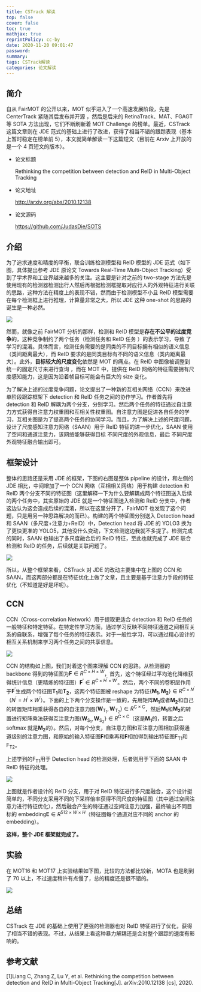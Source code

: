 ```yaml
---
title: CSTrack 解读
top: false
cover: false
toc: true
mathjax: true
reprintPolicy: cc-by
date: 2020-11-20 09:01:47
password:
summary:
tags: CSTrack解读
categories: 论文解读
---
```



## 简介

自从 FairMOT 的公开以来，MOT 似乎进入了一个高速发展阶段，先是 CenterTrack 紧随其后发布并开源 ，然后是后来的 RetinaTrack、MAT、FGAGT 等 SOTA 方法出现，它们不断刷新着 MOT Challenge 的榜单。最近，CSTrack 这篇文章则在 JDE 范式的基础上进行了改进，获得了相当不错的跟踪表现（基本上暂时稳定在榜单前 5），本文就简单解读一下这篇短文（目前在 Arxiv 上开放的是一个 4 页短文的版本）。

- 论文标题

  Rethinking the competition between detection and ReID in Multi-Object Tracking

- 论文地址

  http://arxiv.org/abs/2010.12138

- 论文源码

  https://github.com/JudasDie/SOTS

## 介绍

为了追求速度和精度的平衡，联合训练检测模型和 ReID 模型的 JDE 范式（如下图，具体提出参考 JDE 原论文 Towards Real-Time Multi-Object Tracking）受到了学术界和工业界越来越多的关注。这主要是针对之前的 two-stage 方法先是使用现有的检测器检测出行人然后再根据检测框提取对应行人的外观特征进行关联的思路，这种方法在精度上的表现不错，然而由于检测模型不小且 ReID 模型需要在每个检测框上进行推理，计算量非常之大，所以 JDE 这种 one-shot 的思路的诞生是一种必然。

![](https://i.loli.net/2020/11/20/XSvleZbIjwDo1Yd.png)

然而，就像之前 FairMOT 分析的那样，检测和 ReID 模型是**存在不公平的过度竞争**的，这种竞争制约了两个任务（检测任务和 ReID 任务 ）的表示学习，导致 了学习的混淆。具体而言，检测任务需要的是同类的不同目标拥有相似的语义信息（类间距离最大），而 ReID 要求的是同类目标有不同的语义信息（类内距离最大）。此外，**目标较大的尺度变化**依然是 MOT 的痛点。在 ReID 中图像被调整到统一的固定尺寸来进行查询 ，而在 MOT 中，提供在 ReID 网络的特征需要拥有尺度感知能力，这是因为沿着帧目标可能会有巨大的 size 变化。

为了解决上述的过度竞争问题，论文提出了一种新的互相关网络（CCN）来改进单阶段跟踪框架下 detection 和 ReID 任务之间的协作学习。作者首先将 detection 和 ReID 解耦为两个分支，分别学习。然后两个任务的特征通过自注意力方式获得自注意力权重图和互相关性权重图。自注意力图是促进各自任务的学习，互相关图是为了提高两个任务的协同学习。而且，为了解决上述的尺度问题，设计了尺度感知注意力网络（SAAN）用于 ReID 特征的进一步优化，SAAN 使用了空间和通道注意力，该网络能够获得目标 不同尺度的外观信息，最后 不同尺度外观特征融合输出即可。

## 框架设计

整体的思路还是采用 JDE 的框架，下图的右图是整体 pipeline 的设计，和左侧的 JDE 相比，中间增加了一个 CCN 网络（互相相关网络）用于构建 detection 和 ReID 两个分支不同的特征图（这里解释一下为什么要解耦成两个特征图送入后续的两个任务中，其实原始的 JDE 就是一个特征图送入检测和 ReID 分支中，作者这边认为这会造成后续的混淆，所以在这里分开了，FairMOT 也发现了这个问题，只是用另一种思路解决的而已）。构建的两个特征图分别送入 Detection head 和 SAAN（多尺度+注意力+ReID）中，Detection head 将 JDE 的 YOLO3 换为了更快更准的 YOLO5，其他没什么变动，下文检测这边我就不多提了。检测完成的同时，SAAN 也输出了多尺度融合后的 ReID 特征，至此也就完成了 JDE 联合检测和 ReID 的任务，后续就是关联问题了。

![](https://i.loli.net/2020/11/20/KIpS3jV1ezicCk5.png)

所以，从整个框架来看，CSTrack 对 JDE 的改动主要集中在上图的 CCN 和 SAAN，而这两部分都是在特征优化上做了文章，且主要是基于注意力手段的特征优化（不知道是好是坏呢）。

## CCN

CCN（Cross-correlation Network）用于提取更适合 detection 和 ReID 任务的一般特征和特定特征。在特定性学习方面，通过学习反映不同特征通道之间相互关系的自联系，增强了每个任务的特征表示。对于一般性学习，可以通过精心设计的相互关系机制来学习两个任务之间的共享信息。

![](https://i.loli.net/2020/11/20/XoOUnxREIqfCy3K.png)

CCN 的结构如上图，我们对着这个图来理解 CCN 的思路。从检测器的 backbone 得到的特征图为$\mathbf{F} \in R^{C \times H \times W}$，首先，这个特征经过平均池化降维获得统计信息（更精炼的特征图）$\mathbf{F}^{\prime} \in R^{C \times H^{\prime} \times W^{\prime}}$。然后，两个不同的卷积层作用于$\mathbf{F}^{\prime}$生成两个特征图$\mathbf{T_1}$和$\mathbf{T_2}$，这两个特征图被 reshape 为特征$\left\{\mathbf{M}_{\mathbf{1}}, \mathbf{M}_{\mathbf{2}}\right\} \in R^{C \times N^{\prime}}$（$N^{\prime}=H^{\prime} \times W^{\prime}$）。下面的上下两个分支操作是一致的，先用矩阵$\mathbf{M_1}$或者$\mathbf{M_2}$和自己的转置矩阵相乘获得各自的自注意力图$\left\{\mathbf{W}_{\mathrm{T}_{1}}, \mathbf{W}_{\mathrm{T}_{2}}\right\} \in R^{\mathrm{C} \times \mathrm{C}}$，然后$\mathbf{M_1}$和$\mathbf{M_2}$的转置进行矩阵乘法获得互注意力图$\left\{\mathbf{W}_{\mathrm{S}_{1}}, \mathbf{W}_{\mathrm{S}_{2}}\right\} \in R^{\mathrm{C} \times \mathrm{C}}$（这是$\mathbf{M_1}$的，转置之后 softmax 就是$\mathbf{M_2}$的）。然后，对每个分支，自注意力图和互注意力图相加获得通道级别的注意力图，和原始的输入特征图$\mathbf{F}$相乘再和$\mathbf{F}$相加得到输出特征图$\mathrm{F}_{\mathrm{T} 1}$和$\mathrm{F}_{\mathrm{T} 2}$。

上述学到的$\mathrm{F}_{\mathrm{T} 1}$用于 Detection head 的检测处理，后者则用于下面的 SAAN 中 ReID 特征的处理。

![](https://i.loli.net/2020/11/20/KhYU9rfR3g7VnFe.png)

上图就是作者设计的 ReID 分支，用于对 ReID 特征进行多尺度融合，这个设计挺简单的，不同分支采用不同的下采样倍率获得不同尺度的特征图（其中通过空间注意力进行特征优化），然后融合产生的特征通过空间注意力加强，最终输出不同目标的 embedding$\mathbf{E} \in R^{512 \times W \times H}$（特征图每个通道对应不同的 anchor 的 embedding）。

**这样，整个 JDE 框架就完成了。**

## 实验

在 MOT16 和 MOT17 上实验结果如下图，比较的方法都比较新，MOTA 也是刷到了 70 以上，不过速度稍许有点慢了，总的精度还是很不错的。

![](https://i.loli.net/2020/11/20/Tcv3j8x1ruYHsQh.png)

## 总结

CSTrack 在 JDE 的基础上使用了更强的检测器也对 ReID 特征进行了优化，获得了相当不错的表现。不过，从结果上看这种暴力解耦还是会对整个跟踪的速度有影响的。

## 参考文献

[1]Liang C, Zhang Z, Lu Y, et al. Rethinking the competition between detection and ReID in Multi-Object Tracking[J]. arXiv:2010.12138 [cs], 2020.

